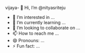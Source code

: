vijaya- 👋 Hi, I’m @nityasriteju
- 👀 I’m interested in ...
- 🌱 I’m currently learning ...
- 💞️ I’m looking to collaborate on ...
- 📫 How to reach me ...
- 😄 Pronouns: ...
- ⚡ Fun fact: ...

<!---
nityasriteju/nityasriteju is a ✨ special ✨ repository because its `README.md` (this file) appears on your GitHub profile.
You can click the Preview link to take a look at your changes.
--->
